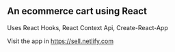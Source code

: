## An ecommerce cart using React

Uses React Hooks, React Context Api, Create-React-App

Visit the app in https://sell.netlify.com
